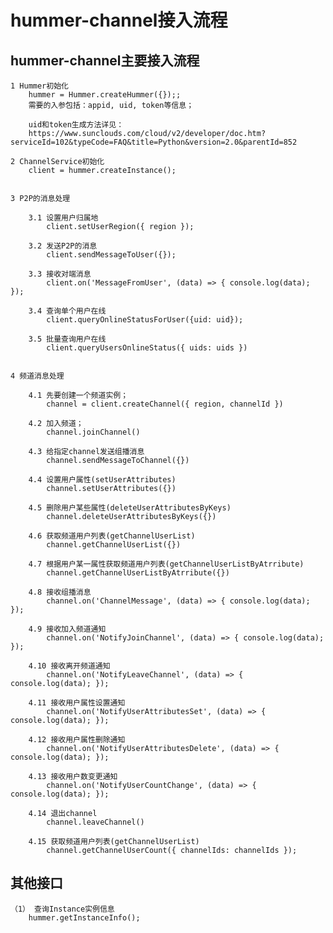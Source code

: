 
# hummer-channel接入流程

## hummer-channel主要接入流程

	1 Hummer初始化
		hummer = Hummer.createHummer({});;
		需要的入参包括：appid, uid, token等信息；
		
		uid和token生成方法详见：
		https://www.sunclouds.com/cloud/v2/developer/doc.htm?serviceId=102&typeCode=FAQ&title=Python&version=2.0&parentId=852

	2 ChannelService初始化
		client = hummer.createInstance();


	3 P2P的消息处理

		3.1 设置用户归属地
			client.setUserRegion({ region });
		
		3.2 发送P2P的消息
			client.sendMessageToUser({});

		3.3 接收对端消息
			client.on('MessageFromUser', (data) => { console.log(data); });
		
		3.4 查询单个用户在线
			client.queryOnlineStatusForUser({uid: uid});
		
		3.5 批量查询用户在线
			client.queryUsersOnlineStatus({ uids: uids })


	4 频道消息处理
	
		4.1 先要创建一个频道实例；
			channel = client.createChannel({ region, channelId })
		
		4.2 加入频道；
			channel.joinChannel()
		
		4.3 给指定channel发送组播消息
			channel.sendMessageToChannel({})

		4.4 设置用户属性(setUserAttributes)
			channel.setUserAttributes({})
		
		4.5 删除用户某些属性(deleteUserAttributesByKeys)
			channel.deleteUserAttributesByKeys({})

		4.6 获取频道用户列表(getChannelUserList)
			channel.getChannelUserList({})
		
		4.7 根据用户某一属性获取频道用户列表(getChannelUserListByAtrribute)
			channel.getChannelUserListByAtrribute({})
		
		4.8 接收组播消息
			channel.on('ChannelMessage', (data) => { console.log(data); });
		
		4.9 接收加入频道通知
			channel.on('NotifyJoinChannel', (data) => { console.log(data); });
		
		4.10 接收离开频道通知
			channel.on('NotifyLeaveChannel', (data) => { console.log(data); });
		
		4.11 接收用户属性设置通知
			channel.on('NotifyUserAttributesSet', (data) => { console.log(data); });
		
		4.12 接收用户属性删除通知
			channel.on('NotifyUserAttributesDelete', (data) => { console.log(data); });
		
		4.13 接收用户数变更通知
			channel.on('NotifyUserCountChange', (data) => { console.log(data); });
		
		4.14 退出channel
			channel.leaveChannel()
		
		4.15 获取频道用户列表(getChannelUserList)
			channel.getChannelUserCount({ channelIds: channelIds });

## 其他接口

	（1） 查询Instance实例信息
		hummer.getInstanceInfo();

